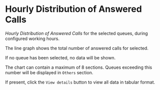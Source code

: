 # Hourly Distribution of Answered Calls

*Hourly Distribution of Answered Calls* for the selected queues, 
during configured working hours.

The line graph shows the total number of answered calls for
 selected.

If no queue has been selected, no data will be shown.

The chart can contain a maximum of 8 sections. Queues exceeding this
number will be displayed in `Others` section.

If present, click the `View details` button to view
all data in tabular format.
